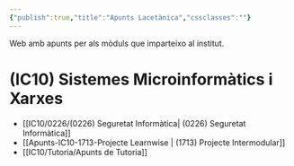 ```yaml
---
{"publish":true,"title":"Apunts Lacetànica","cssclasses":""}
---
```


 Web amb apunts per als mòduls que imparteixo al institut.
# (IC10) Sistemes Microinformàtics i Xarxes

- [[IC10/0226/(0226) Seguretat Informàtica\| (0226) Seguretat Informàtica]]
- [[Apunts-IC10-1713-Projecte Learnwise \| (1713) Projecte Intermodular]]
- [[IC10/Tutoria/Apunts de Tutoria]]